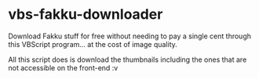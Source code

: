 # vbs-fakku-downloader
Download Fakku stuff for free without needing to pay a single cent through this VBScript program... at the cost of image quality.

All this script does is download the thumbnails including the ones that are not accessible on the front-end :v
